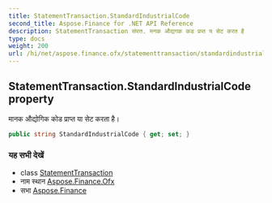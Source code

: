 ```yaml
---
title: StatementTransaction.StandardIndustrialCode
second_title: Aspose.Finance for .NET API Reference
description: StatementTransaction संपत्त. मनक औद्यगक कड प्रप्त य सेट करत है
type: docs
weight: 200
url: /hi/net/aspose.finance.ofx/statementtransaction/standardindustrialcode/
---
```

## StatementTransaction.StandardIndustrialCode property

मानक औद्योगिक कोड प्राप्त या सेट करता है।

```csharp
public string StandardIndustrialCode { get; set; }
```

### यह सभी देखें

* class [StatementTransaction](../)
* नाम स्थान [Aspose.Finance.Ofx](../../statementtransaction/)
* सभा [Aspose.Finance](../../../)


